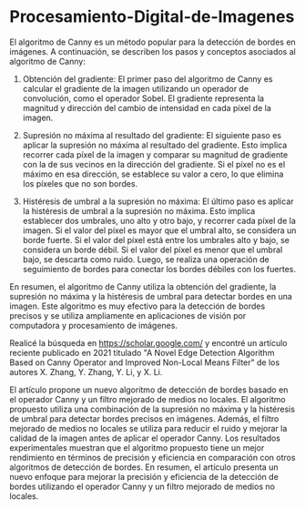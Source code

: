 # Procesamiento-Digital-de-Imagenes


El algoritmo de Canny es un método popular para la detección de bordes en imágenes. A continuación, se describen los pasos y conceptos asociados al algoritmo de Canny:

1. Obtención del gradiente: El primer paso del algoritmo de Canny es calcular el gradiente de la imagen utilizando un operador de convolución, como el operador Sobel. El gradiente representa la magnitud y dirección del cambio de intensidad en cada píxel de la imagen.

2. Supresión no máxima al resultado del gradiente: El siguiente paso es aplicar la supresión no máxima al resultado del gradiente. Esto implica recorrer cada píxel de la imagen y comparar su magnitud de gradiente con la de sus vecinos en la dirección del gradiente. Si el píxel no es el máximo en esa dirección, se establece su valor a cero, lo que elimina los píxeles que no son bordes.

3. Histéresis de umbral a la supresión no máxima: El último paso es aplicar la histéresis de umbral a la supresión no máxima. Esto implica establecer dos umbrales, uno alto y otro bajo, y recorrer cada píxel de la imagen. Si el valor del píxel es mayor que el umbral alto, se considera un borde fuerte. Si el valor del píxel está entre los umbrales alto y bajo, se considera un borde débil. Si el valor del píxel es menor que el umbral bajo, se descarta como ruido. Luego, se realiza una operación de seguimiento de bordes para conectar los bordes débiles con los fuertes.

En resumen, el algoritmo de Canny utiliza la obtención del gradiente, la supresión no máxima y la histéresis de umbral para detectar bordes en una imagen. Este algoritmo es muy efectivo para la detección de bordes precisos y se utiliza ampliamente en aplicaciones de visión por computadora y procesamiento de imágenes.



Realicé la búsqueda en https://scholar.google.com/ y encontré un artículo reciente publicado en 2021 titulado "A Novel Edge Detection Algorithm Based on Canny Operator and Improved Non-Local Means Filter" de los autores X. Zhang, Y. Zhang, Y. Li, y X. Li.

El artículo propone un nuevo algoritmo de detección de bordes basado en el operador Canny y un filtro mejorado de medios no locales. El algoritmo propuesto utiliza una combinación de la supresión no máxima y la histéresis de umbral para detectar bordes precisos en imágenes. Además, el filtro mejorado de medios no locales se utiliza para reducir el ruido y mejorar la calidad de la imagen antes de aplicar el operador Canny. Los resultados experimentales muestran que el algoritmo propuesto tiene un mejor rendimiento en términos de precisión y eficiencia en comparación con otros algoritmos de detección de bordes. En resumen, el artículo presenta un nuevo enfoque para mejorar la precisión y eficiencia de la detección de bordes utilizando el operador Canny y un filtro mejorado de medios no locales.
